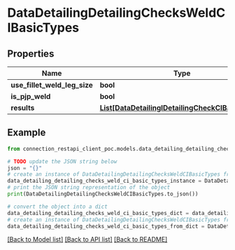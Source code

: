 # DataDetailingDetailingChecksWeldCIBasicTypes


## Properties

Name | Type | Description | Notes
------------ | ------------- | ------------- | -------------
**use_fillet_weld_leg_size** | **bool** |  | [optional] 
**is_pjp_weld** | **bool** |  | [optional] 
**results** | [**List[DataDetailingIDetailingCheckCIBasicTypes]**](DataDetailingIDetailingCheckCIBasicTypes.md) |  | [optional] 

## Example

```python
from connection_restapi_client_poc.models.data_detailing_detailing_checks_weld_ci_basic_types import DataDetailingDetailingChecksWeldCIBasicTypes

# TODO update the JSON string below
json = "{}"
# create an instance of DataDetailingDetailingChecksWeldCIBasicTypes from a JSON string
data_detailing_detailing_checks_weld_ci_basic_types_instance = DataDetailingDetailingChecksWeldCIBasicTypes.from_json(json)
# print the JSON string representation of the object
print(DataDetailingDetailingChecksWeldCIBasicTypes.to_json())

# convert the object into a dict
data_detailing_detailing_checks_weld_ci_basic_types_dict = data_detailing_detailing_checks_weld_ci_basic_types_instance.to_dict()
# create an instance of DataDetailingDetailingChecksWeldCIBasicTypes from a dict
data_detailing_detailing_checks_weld_ci_basic_types_from_dict = DataDetailingDetailingChecksWeldCIBasicTypes.from_dict(data_detailing_detailing_checks_weld_ci_basic_types_dict)
```
[[Back to Model list]](../README.md#documentation-for-models) [[Back to API list]](../README.md#documentation-for-api-endpoints) [[Back to README]](../README.md)


